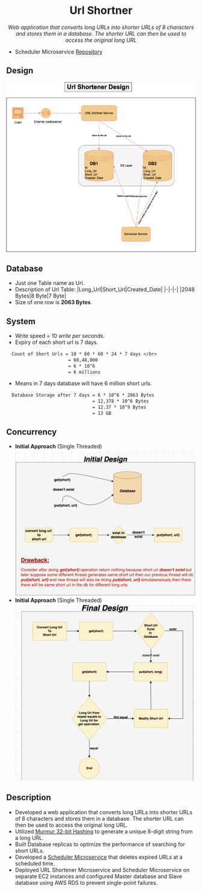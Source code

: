 <h1 align="center">Url Shortner</h1>


<p align="center">
  <i>
    Web application that converts long URLs into shorter URLs of 8 characters and stores them in a database. The shorter URL can then be used to access the original long URL
  </i>
</p>
 
- Scheduler Microservice <a href="https://github.com/sufiyan0211/Schedular-Microservice" alt="">Repository</a>

## Design 
<img src="staticImages/URL Shortener Design.png" alt="">

## Database 
- Just one Table name as Url.
- Description of Url Table:
  |Long_Url|Short_Url|Created_Date|
  |-|-|-|
  |2048 Bytes|8 Byte|7 Byte|
- Size of one row is <b>2063 Bytes</b>.
  
## System
 - Write speed = 10 <i>write per seconds</i>.
 - Expiry of each short url is 7 days.</br>
```
  Count of Short Urls = 10 * 60 * 60 * 24 * 7 days </br>
                       = 60,48,000
                       = 6 * 10^6
                       = 6 millions
```
- Means in 7 days database will have 6 million short urls.
```
  Database Storage after 7 days = 6 * 10^6 * 2063 Bytes
                                = 12,378 * 10^6 Bytes
                                = 12.37 * 10^9 Bytes
                                = 13 GB
```

## Concurrency
- <b>Initial Approach</b> (Single Threaded)</br>
  <img src="staticImages/Concurrency- Initial Design.png" alt=""></br>
- <b>Initial Approach</b> (Single Threaded)</br>
  <img src="staticImages/Concurrency- Final Design.png" alt=""></br>

  

## Description
- Developed a web application that converts long URLs into shorter URLs of 8 characters and stores them in a database. The shorter URL can then be used to access the original long URL.
- Utilized [Murmur 32-bit Hashing](https://commons.apache.org/proper/commons-codec/apidocs/org/apache/commons/codec/digest/MurmurHash3.html) to generate a unique 8-digit string from a long URL.
- Built Database replicas to optimize the performance of searching for short URLs.
- Developed a [Scheduler Microservice](https://github.com/sufiyan0211/Schedular-Microservice) that deletes expired URLs at a scheduled time.
- Deployed URL Shortener Microservice and Scheduler Microservice on separate EC2 instances and configured Master database and Slave database using AWS RDS to prevent single-point failures.



